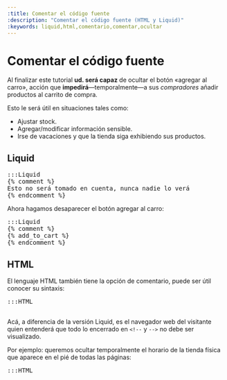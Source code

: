 ```yaml
---
:title: Comentar el código fuente
:description: "Comentar el código fuente (HTML y Liquid)"
:keywords: liquid,html,comentario,comentar,ocultar 
---
```


# Comentar el código fuente

Al finalizar este tutorial **ud. será capaz** de ocultar el botón «agregar al
carro», acción que **impedirá**—temporalmente—a sus _compradores_ añadir productos al carrito de compra. 

Esto le será útil en situaciones tales como:

* Ajustar stock.
* Agregar/modificar información sensible.
* Irse de vacaciones y que la tienda siga exhibiendo sus productos.

## Liquid

<pre>:::Liquid
{% comment %}
Esto no será tomado en cuenta, nunca nadie lo verá
{% endcomment %}
</pre>

Ahora hagamos desaparecer el botón agregar al carro:

<pre>:::Liquid
{% comment %}
{% add_to_cart %}
{% endcomment %}
</pre>

## HTML

El lenguaje HTML también tiene la opción de comentario, puede ser útil conocer
su sintaxis: 

<pre>:::HTML
<!-- Esto no será tomado en cuenta por el navegador -->
</pre>

Acá, a diferencia de la versión Liquid, es el navegador web del visitante quien
entenderá que todo lo encerrado en `<!--` y `-->` no debe ser visualizado.

Por ejemplo: queremos ocultar temporalmente el horario de la tienda física que
aparece en el pié de todas las páginas:

<pre>:::HTML
<!--
<div class="footer">
    <p>Horario de la tienda física: Lun - Vie 10:00 a 18:00 </p>
</div>
-->
</pre>

